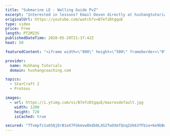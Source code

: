 ```yaml
---
title: "Submarine LE - Walling Guide PvZ"
excerpt: "Interested in lessons? Email Devon directly at hushangtutorials@outlook.com ------------------------------------------------------------------------------------------------------- Want to support HuShang Tutorials directly? Patreon is a website where you can contribute a monthly donation that will help"
originalUrl: https://youtube.com/watch?v=B7efzDtgquE
type: video
price: Free
length: PT2M23S
publishedDateTime: 2020-05-29T21:37:42Z
heat: 50

featuredContent: "<iframe width=\"800\" height=\"500\" frameborder=\"0\" src=\"https://www.youtube.com/embed/B7efzDtgquE\" allow=\"accelerometer; autoplay; encrypted-media; gyroscope; picture-in-picture\" allowfullscreen></iframe>"

provider:
  name: HuShang Tutorials
  domain: hushangcoaching.com

topics:
  - StarCraft 2
  - Protoss

images:
  - url: https://i.ytimg.com/vi/B7efzDtgquE/maxresdefault.jpg
    width: 1280
    height: 720
    isCached: true

secured: "TTvmpfz1x65QjDrB1eX7FGkmvw0kdb8LXG2TwOXmfQnq2Uk63fFbie+6e9bBot7/d9Zr5d/51pF+c71V6XhLmALXD07PSXNOwPVqK6vnezey1bKcVeEUtwuz2/5SeTtuwPFrs7NCOO3qFtbSLc+3Y4RsiKNiO/camfjjm1+wlJW6NvYm0+XVqO2Q69Sb+buGMFuPek+HPdGYCaLAdyy/cYEspzjG3Adie4P4hNyaQSvSQXGbU+ZrIKtlVUOatLciegXjZWGJBViJxUZZRiTXq439NpWJjLTQSr2ohEiD+M+YEBCqTQOWwzAUfVhIYvZoWVYVSbUXk1OA7y5QkXIXb2UWugGj7m2hIheTW6s+gwGhICzibj41MRBtAQ7D62n/2azMN3IseJhQk8MzuguHbO9576Pp9PeLgPfKU9MGaoM=;KIe9tZD2Q3e2VnZDBxQqsQ=="
---
```


